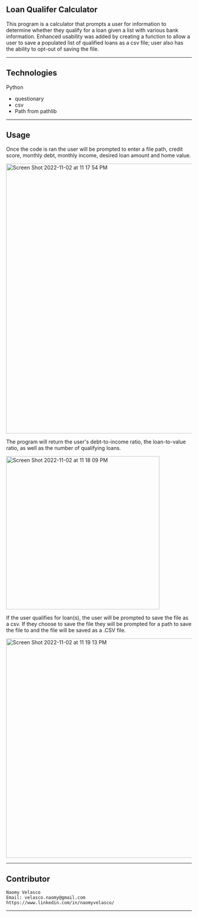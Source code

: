 ##  Loan Qualifer Calculator

This program is a calculator that prompts a user for information to determine whether they qualify for a loan given a list with various bank information. Enhanced usability was added by creating a function to allow a user to save a populated list of qualified loans as a csv file; user also has the ability to opt-out of saving the file.

---

## Technologies


Python

- questionary
- csv
- Path from pathlib


---

## Usage

Once the code is ran the user will be prompted to enter a file path, credit score, monthly debt, monthly income, desired loan amount and home value. 

<img width="733" alt="Screen Shot 2022-11-02 at 11 17 54 PM" src="https://user-images.githubusercontent.com/112917950/199662753-a09735a9-efb6-4a1f-8516-20ce17a9d7b2.png">

The program will return the user's debt-to-income ratio, the loan-to-value ratio, as well as the number of qualifying loans.

<img width="416" alt="Screen Shot 2022-11-02 at 11 18 09 PM" src="https://user-images.githubusercontent.com/112917950/199662785-bdc6d740-163c-4dc1-817a-349b717ea624.png">


If the user qualifies for loan(s), the user will be prompted to save the file as a csv. If they choose to save the file they will be prompted for a path to save the file to and the file will be saved as a .CSV file.

<img width="596" alt="Screen Shot 2022-11-02 at 11 19 13 PM" src="https://user-images.githubusercontent.com/112917950/199662795-0fa1732f-b9fa-4998-ba68-12e3d949c28b.png">


---

## Contributor
```
Naomy Velasco
Email: velasco.naomy@gmail.com
https://www.linkedin.com/in/naomyvelasco/

```
---

